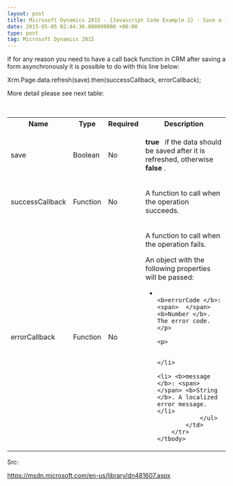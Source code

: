 ```yaml
---
layout: post
title: Microsoft Dynamics 2015 - {Javascript Code Example 2} - Save a form asynchronously with call back function
date: 2015-05-05 02:44:36.000000000 +00:00
type: post
tag: Microsoft Dynamics 2015
---
```



<p>If for any reason you need to have a call back function in CRM after saving a form <span>asynchronously </span>it is possible to do with this line below:</p>


Xrm.Page.data.refresh(save).then(successCallback, errorCallback);

<p>More detail please see next table:</p>
<p><br /></p>
<p><span> </span></p>
<table>
    <tbody>
        <tr>
            <th>Name </th>
            <th>Type </th>
            <th>Required </th>
            <th>Description </th>
        </tr>
        <tr>
            <td>
                <p>save </p>
            </td>
            <td>
                <p>Boolean </p>
            </td>
            <td>
                <p>No </p>
            </td>
            <td>
                <p> <b>true </b> <span>  </span>if the data should be saved after it is refreshed, otherwise <span>  </span> <b>false </b>. </p>
            </td>
        </tr>
        <tr>
            <td>
                <p>successCallback </p>
            </td>
            <td>
                <p>Function </p>
            </td>
            <td>
                <p>No </p>
            </td>
            <td>
                <p>A function to call when the operation succeeds. </p>
            </td>
        </tr>
        <tr>
            <td>
                <p>errorCallback </p>
            </td>
            <td>
                <p>Function </p>
            </td>
            <td>
                <p>No </p>
            </td>
            <td>
                <p>A function to call when the operation fails. </p>
                <p>An object with the following properties will be passed: </p>
                <ul>
                    <li>

                        <b>errorCode </b>: <span>  </span> <b>Number </b>. The error code. </p>
                        <p>

                    </li>
                    <li> <b>message </b>: <span>  </span> <b>String </b>. A localized error message.  </li>
                </ul>
            </td>
        </tr>
    </tbody>
</table>

<p>Src:</p>
<p><a href="https://msdn.microsoft.com/en-us/library/dn481607.aspx" target="_blank" title="https://msdn.microsoft.com/en-us/library/dn481607.aspx">https://msdn.microsoft.com/en-us/library/dn481607.aspx</a> </p>
